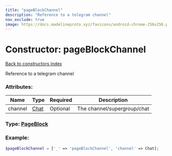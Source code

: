 ```yaml
---
title: "pageBlockChannel"
description: "Reference to a telegram channel"
nav_exclude: true
image: https://docs.madelineproto.xyz/favicons/android-chrome-256x256.png
---
```

# Constructor: pageBlockChannel  
[Back to constructors index](/API_docs/constructors/index.html)



Reference to a telegram channel

### Attributes:

| Name     |    Type       | Required | Description |
|----------|---------------|----------|-------------|
|channel|[Chat](/API_docs/types/Chat.html) | Optional|The channel/supergroup/chat|



### Type: [PageBlock](/API_docs/types/PageBlock.html)


### Example:

```php
$pageBlockChannel = ['_' => 'pageBlockChannel', 'channel' => Chat];
```  
